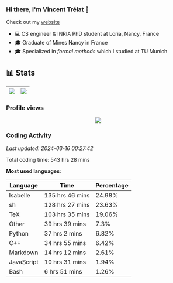 ### Hi there, I'm Vincent Trélat 👋

Check out my [website](https://vtrelat.github.io)

-   💻 CS engineer & INRIA PhD student at Loria, Nancy, France
-   🎓 Graduate of Mines Nancy in France
-   🎓 Specialized in _formal methods_ which I studied at TU Munich

## 📊 **Stats**

| <img align="center" src="https://readme-stats.clckblog.space/api?username=VTrelat&show_icons=true&include_all_commits=true&theme=tokyonight&hide_border=true" /> | <img align="center" src="https://readme-stats.clckblog.space/api/top-langs/?username=VTrelat&layout=compact&theme=tokyonight&hide_border=true" /> |
| ---------------------------------------------------------------------------------------------------------------------------------------------------------------- | ------------------------------------------------------------------------------------------------------------------------------------------------- |

### Profile views

<p align="center">
 <img src="https://profile-counter.glitch.me/VTrelat/count.svg" />
</p>

<!--automations-->
### Coding Activity
_Last updated: 2024-03-16 00:27:42_

Total coding time: 543 hrs 28 mins

**Most used languages**:

| Language | Time | Percentage |
| ------------- | ------------- | ------------- |
| Isabelle | 135 hrs 46 mins | 24.98% |
| sh | 128 hrs 27 mins | 23.63% |
| TeX | 103 hrs 35 mins | 19.06% |
| Other | 39 hrs 39 mins | 7.3% |
| Python | 37 hrs 2 mins | 6.82% |
| C++ | 34 hrs 55 mins | 6.42% |
| Markdown | 14 hrs 12 mins | 2.61% |
| JavaScript | 10 hrs 31 mins | 1.94% |
| Bash | 6 hrs 51 mins | 1.26% |

